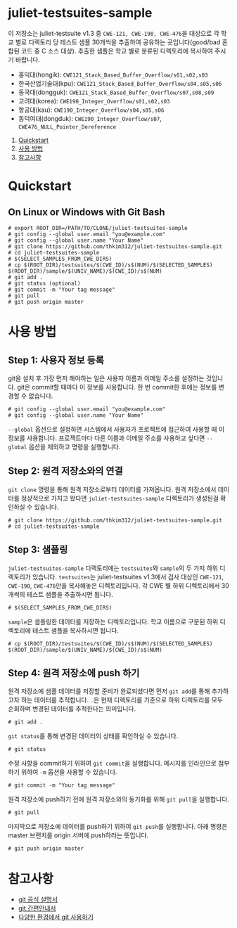 juliet-testsuites-sample
===============================================================

이 저장소는 juliet-testsuite v1.3 중 `CWE-121, CWE-190, CWE-476`을 대상으로 각 학교 별로 디렉토리 당 테스트 샘플 30개씩을 추출하여 공유하는 곳입니다(good/bad 혼합된 코드 중 C 소스 대상). 추출한 샘플은 학교 별로 분류된 디렉토리에 복사하여 주시기 바랍니다.

* 홍익대(hongik): `CWE121_Stack_Based_Buffer_Overflow/s01,s02,s03`
* 한국산업기술대(kpu): `CWE121_Stack_Based_Buffer_Overflow/s04,s05,s06`
* 동국대(dongguk): `CWE121_Stack_Based_Buffer_Overflow/s07,s08,s09`
* 고려대(korea): `CWE190_Integer_Overflow/s01,s02,s03`
* 항공대(kau): `CWE190_Integer_Overflow/s04,s05,s06`
* 동덕여대(dongduk): `CWE190_Integer_Overflow/s07`, `CWE476_NULL_Pointer_Dereference`

1. [Quickstart](#quickstart)
2. [사용 방법](#howtouse)
3. [참고사항](#ref)

# <a name="quickstart"></a>Quickstart

## On Linux or Windows with Git Bash
	# export ROOT_DIR=/PATH/TO/CLONE/juliet-testsuites-sample
	# git config --global user.email "you@example.com"
	# git config --global user.name "Your Name"
	# git clone https://github.com/thkim312/juliet-testsuites-sample.git
	# cd juliet-testsuites-sample
	# $(SELECT_SAMPLES_FROM_CWE_DIRS)
	# cp $(ROOT_DIR)/testsuites/$(CWE_ID)/s$(NUM)/$(SELECTED_SAMPLES) $(ROOT_DIR)/sample/$(UNIV_NAME)/$(CWE_ID)/s$(NUM)
	# git add .
	# git status (optional)
	# git commit -m "Your tag message"
	# git pull
	# git push origin master
  
# <a name="howtouse"></a>사용 방법

## Step 1: 사용자 정보 등록
git을 설치 후 가장 먼저 해야하는 일은 사용자 이름과 이메일 주소를 설정하는 것입니다. git은 commit할 때마다 이 정보를 사용합니다. 한 번 commit한 후에는 정보를 변경할 수 없습니다.

	# git config --global user.email "you@example.com"
	# git config --global user.name "Your Name"

`--global` 옵션으로 설정하면 시스템에서 사용자가 프로젝트에 접근하여 사용할 때 이 정보를 사용합니다. 프로젝트마다 다른 이름과 이메일 주소를 사용하고 싶다면 `--global` 옵션을 제외하고 명령을 실행합니다.

## Step 2: 원격 저장소와의 연결
`git clone` 명령을 통해 원격 저장소로부터 데이터를 가져옵니다. 원격 저장소에서 데이터를 정상적으로 가지고 왔다면 `juliet-testsuites-sample` 디렉토리가 생성된걸 확인하실 수 있습니다.

	# git clone https://github.com/thkim312/juliet-testsuites-sample.git
	# cd juliet-testsuites-sample

## Step 3: 샘플링
`juliet-testsuites-sample` 디렉토리에는 `testsuites`와 `sample`의 두 가지 하위 디렉토리가 있습니다. `testsuites`는 juliet-testsuites v1.3에서 검사 대상인 `CWE-121`, `CWE-190`, `CWE-476`만을 복사해놓은 디렉토리입니다. 각 CWE 별 하위 디렉토리에서 30개씩의 테스트 샘플을 추출하시면 됩니다.

	# $(SELECT_SAMPLES_FROM_CWE_DIRS)
	
 `sample`은 샘플링한 데이터를 저장하는 디렉토리입니다. 학교 이름으로 구분된 하위 디렉토리에 테스트 샘플을 복사하시면 됩니다.

	# cp $(ROOT_DIR)/testsuites/$(CWE_ID)/s$(NUM)/$(SELECTED_SAMPLES) $(ROOT_DIR)/sample/$(UNIV_NAME)/$(CWE_ID)/s$(NUM)

## Step 4: 원격 저장소에 push 하기
원격 저장소에 샘플 데이터를 저장할 준비가 완료되셨다면 먼저 `git add`를 통해 추가하고자 하는 데이터를 추적합니다. `.`은 현재 디렉토리를 기준으로 하위 디렉토리를 모두 순회하며 변경된 데이터를 추적한다는 의미입니다.

	# git add .
	
`git status`를 통해 변경된 데이터의 상태를 확인하실 수 있습니다.
	
	# git status
	
수정 사항을 commit하기 위하여 `git commit`을 실행합니다. 메시지를 인라인으로 첨부하기 위하여 `-m` 옵션을 사용할 수 있습니다.
	
	# git commit -m "Your tag message"

원격 저장소에 push하기 전에 원격 저장소와의 동기화를 위해 `git pull`을 실행합니다.

	# git pull

마지막으로 저장소에 데이터를 push하기 위하여 `git push`를 실행합니다. 아래 명령은 master 브랜치를 origin 서버에 push하라는 뜻입니다.
	
	# git push origin master

# <a name="ref"></a>참고사항
* [git 공식 설명서](https://git-scm.com/book/ko/v2)
* [git 간편안내서](https://rogerdudler.github.io/git-guide/index.ko.html)
* [다양한 환경에서 git 사용하기](https://git-scm.com/book/ko/v2/Appendix-A%3A-%EB%8B%A4%EC%96%91%ED%95%9C-%ED%99%98%EA%B2%BD%EC%97%90%EC%84%9C-Git-%EC%82%AC%EC%9A%A9%ED%95%98%EA%B8%B0-GUI)
